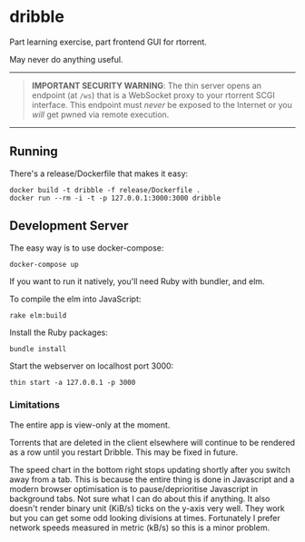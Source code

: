 # dribble

Part learning exercise, part frontend GUI for rtorrent.

May never do anything useful.

---
> **IMPORTANT SECURITY WARNING**: The thin server opens an endpoint (at `/ws`) that is a WebSocket proxy to your rtorrent SCGI interface. This endpoint must *never* be exposed to the Internet or you *will* get pwned via remote execution.
---

## Running

There's a release/Dockerfile that makes it easy:

```
docker build -t dribble -f release/Dockerfile .
docker run --rm -i -t -p 127.0.0.1:3000:3000 dribble
```

## Development Server

The easy way is to use docker-compose:

```
docker-compose up
```

If you want to run it natively, you'll need Ruby with bundler, and elm.

To compile the elm into JavaScript:

```
rake elm:build
```

Install the Ruby packages:

```
bundle install
```

Start the webserver on localhost port 3000:

```
thin start -a 127.0.0.1 -p 3000
```


### Limitations

The entire app is view-only at the moment.

Torrents that are deleted in the client elsewhere will continue to be rendered as a row until you restart Dribble. This may be fixed in future.

The speed chart in the bottom right stops updating shortly after you switch away from a tab. This is because the entire thing is done in Javascript and a modern browser optimisation is to pause/deprioritise Javascript in background tabs. Not sure what I can do about this if anything.  It also doesn't render binary unit (KiB/s) ticks on the y-axis very well. They work but you can get some odd looking divisions at times. Fortunately I prefer network speeds measured in metric (kB/s) so this is a minor problem.
